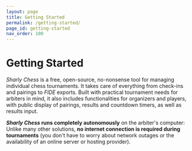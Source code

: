 ```yaml
---
layout: page
title: Getting Started
permalink: /getting-started/
page_id: getting-started
nav_order: 100
---
```


# Getting Started

_Sharly Chess_ is a free, open-source, no-nonsense tool for managing individual chess tournaments.
It takes care of everything from check-ins and pairings to _FIDE_ exports.
Built with practical tournament needs for arbiters in mind, it also includes functionalities for organizers and players, with public display of pairings, results and countdown timers, as well as results input.

**_Sharly Chess_ runs completely autonomously** on the arbiter's computer:
Unlike many other solutions, **no internet connection is required during tournaments**
(you don't have to worry about network outages or the availability of an online server or hosting provider).


